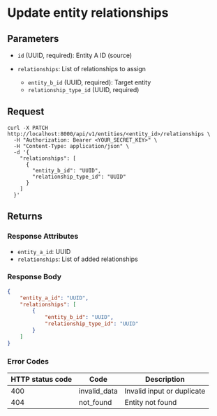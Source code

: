 # Update entity relationships

## Parameters

- `id` (UUID, required): Entity A ID (source)
- `relationships`: List of relationships to assign

  - `entity_b_id` (UUID, required): Target entity
  - `relationship_type_id` (UUID, required)

## Request

```curl
curl -X PATCH http://localhost:8000/api/v1/entities/<entity_id>/relationships \
  -H "Authorization: Bearer <YOUR_SECRET_KEY>" \
  -H "Content-Type: application/json" \
  -d '{
    "relationships": [
      {
        "entity_b_id": "UUID",
        "relationship_type_id": "UUID"
      }
    ]
  }'
```

## Returns

### Response Attributes

- `entity_a_id`: UUID
- `relationships`: List of added relationships

### Response Body

```json
{
	"entity_a_id": "UUID",
	"relationships": [
		{
			"entity_b_id": "UUID",
			"relationship_type_id": "UUID"
		}
	]
}
```

### Error Codes

| HTTP status code | Code         | Description                |
| ---------------- | ------------ | -------------------------- |
| 400              | invalid_data | Invalid input or duplicate |
| 404              | not_found    | Entity not found           |
